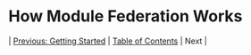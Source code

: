 # How Module Federation Works

| [Previous: Getting Started](../02/README.md) | [Table of Contents](../README.md#table-of-contents) | Next |
